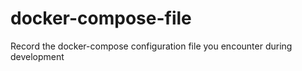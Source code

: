 # docker-compose-file
Record the docker-compose configuration file you encounter during development
